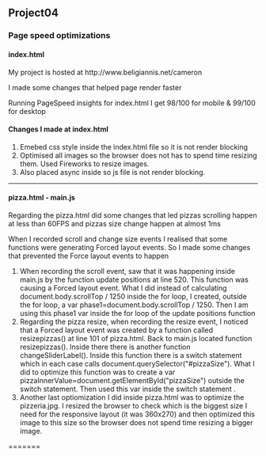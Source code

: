 <h2>Project04</h2>
<h3>Page speed optimizations</h3>
<h4>index.html</h4>
<p>My project is hosted at http://www.beligiannis.net/cameron</p>
<p>I made some changes that helped page render faster</p>
<p>Running PageSpeed insights for index.html I get 98/100 for mobile & 99/100 for desktop</p>
<h4>Changes I made at index.html</h4>
<ol>
<li>Emebed css style inside the index.html file so it is not render blocking</li>
<li>Optimised all images so the browser does not has to spend time resizing them. Used Fireworks to resize images.</li>
<li>Also placed async inside <script async src="js/perfmatters.js"></script> so js file is not render blocking.</li>
</ol>
<hr/>
<h4>pizza.html - main.js</h4>
<p>Regarding the pizza.html did some changes that led pizzas scrolling happen at less than 60FPS and pizzas size change happen at almost 1ms</p>
<p>When I recorded scroll and change size events I realised that some functions were generating Forced layout events. So I made some changes that prevented the Force layout events to happen</p>
<ol>
<li>When recording the scroll event, saw that it was happening inside main.js by the function update positions at line 520. This function was causing a Forced layout event. What I did instead of calculating document.body.scrollTop / 1250 inside the for loop, I created, outside the for loop, a var phase1=document.body.scrollTop / 1250. Then I am using this phase1 var inside the for loop of the update positions function </li>
<li>Regarding the pizza resize, when recording the resize event, I noticed that a  Forced layout event was created by a function called resizepizzas() at line 101 of pizza.html.  Back to main.js located function resizepizzas(). Inside there there is another function changeSliderLabel(). Inside this function there is a switch statement which in each case calls document.querySelector("#pizzaSize").  What I did to optimize this function was to create a var pizzaInnerValue=document.getElementById("pizzaSize") outside the switch statement. Then used this var inside the switch statement  . </li>
<li>Another last optiomization I did inside pizza.html was to optimize the pizzeria.jpg. I resized the browser to check which is the biggest size I need for the responsive layout (it was 360x270) and then optimized this image to this size so the browser does not spend time resizing a bigger image.</li>
</ol>
=======
